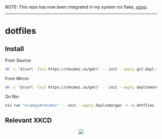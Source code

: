NOTE: This repo has now been integrated in my system nix flake, [oizys](https://git.dayl.in/daylin/oizys).

---

# dotfiles

## Install

From Source:
```bash
sh -c "$(curl -fsLS https://chezmoi.io/get)" -- init --apply git.dayl.in/daylin -S ~/.dotfiles --ssh
```

From Mirror:

```bash
sh -c "$(curl -fsLS https://chezmoi.io/get)" -- init --apply daylinmorgan -S ~/.dotfiles --ssh
```

On Nix:

```bash
nix run "nixpkgs#chezmoi" -- init --apply daylinmorgan -S ~/.dotfiles
```

## Relevant XKCD

<p align="center">
<img src="https://imgs.xkcd.com/comics/borrow_your_laptop.png">
</p>
